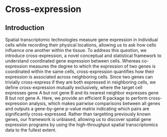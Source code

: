 # Cross-expression
## Introduction
Spatial transcriptomic technologies measure gene expression in individual cells while recording their physical locations, allowing us to ask how cells influence one another within the tissue. To address this question, we introduce cross-expression, a novel conceptual and statistical framework to understand coordinated gene expression between cells. Whereas co-expression measures the degree to which the expression of two genes is coordinated within the same cells, cross-expression quantifies how their expression is associated across neighboring cells. Since two genes can trivially cross-express if they are both expressed in neighboring cells, we define cross-expression mutually exclusively, where the target cell expresses gene A but not gene B and its nearest neighbor expresses gene B but not gene A. Here, we provide an efficient R package to perform cross-expression analysis, which makes pairwise comparisons between all genes and outputs a gene-by-gene p-value matrix indicating which pairs are significantly cross-expressed. Rather than targetting previously known genes, our framework is unbiased, allowing us to discover spatial gene expression programs by using the high-throughput spatial transcriptomics data to the fullest extent.
